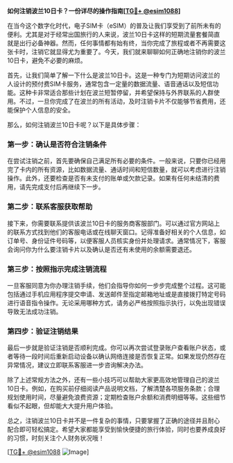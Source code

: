 **如何注销波兰10日卡？一份详尽的操作指南[[TG💪+ @esim1088](https://t.me/s/esim1088)]**

在当今这个数字化时代，电子SIM卡（eSIM）的普及让我们享受到了前所未有的便利。尤其是对于经常出国旅行的人来说，波兰10日卡这样的短期流量套餐简直就是出行必备神器。然而，任何事情都有始有终，当你完成了旅程或者不再需要这张卡时，注销它就显得尤为重要了。今天，我们就来聊聊如何正确地注销你的波兰10日卡，避免不必要的麻烦。

首先，让我们简单了解一下什么是波兰10日卡。这是一种专门为短期访问波兰的人设计的预付费SIM卡服务，通常包含一定量的数据流量、语音通话以及短信功能。这种卡非常适合那些计划在波兰短暂停留，并希望保持与外界联系的人群使用。不过，一旦你完成了在波兰的所有活动，及时注销卡片不仅能够节省费用，还能保护个人信息的安全。

那么，如何注销波兰10日卡呢？以下是具体步骤：

### 第一步：确认是否符合注销条件

在尝试注销之前，首先要确保自己满足所有必要的条件。一般来说，只要你已经用完了卡内的所有资源，比如数据流量、通话时间和短信数量，就可以考虑进行注销操作。此外，还要检查是否有未支付的账单或欠款记录。如果有任何未结清的费用，请先完成支付后再继续下一步。

### 第二步：联系客服获取帮助

接下来，你需要联系提供该波兰10日卡的服务商客服部门。可以通过官方网站上的联系方式找到他们的客服电话或在线聊天窗口。记得准备好相关的个人信息，如订单号、身份证件号码等，以便客服人员核实身份并处理请求。通常情况下，客服会询问你为什么要注销卡片以及确认是否还有未使用的余额需要退还。

### 第三步：按照指示完成注销流程

一旦客服同意为你办理注销手续，他们会指导你如何一步步完成整个过程。这可能包括通过手机应用程序提交申请、发送邮件至指定邮箱地址或是直接拨打特定号码进行语音指令操作。无论采用哪种方式，请务必严格按照指示执行，以免出现错误导致无法成功注销。

### 第四步：验证注销结果

最后一步就是验证注销是否顺利完成。你可以再次尝试登录账户查看账户状态，或者等待一段时间后重新启动设备以确认网络连接是否恢复正常。如果发现仍然存在异常情况，建议立即联系客服进一步咨询解决办法。

除了上述常规方法之外，还有一些小技巧可以帮助大家更高效地管理自己的波兰10日卡。例如，在购买前仔细阅读产品说明文档，了解清楚各项服务条款；合理规划使用时间，尽量避免浪费资源；定期检查账户余额和消费明细等等。这些细节看似不起眼，但却能大大提升用户体验。

总之，注销波兰10日卡并不是一件复杂的事情，只要掌握了正确的途径并且耐心配合即可轻松搞定。希望大家都能享受到愉快便捷的旅行体验，同时也要养成良好的习惯，时刻关注个人财务状况哦！

[[TG💪+ @esim1088](https://t.me/s/esim1088) ![Image](https://i.postimg.cc/4NQfJmqS/Snipaste-2025-05-13-00-14-12.png)]